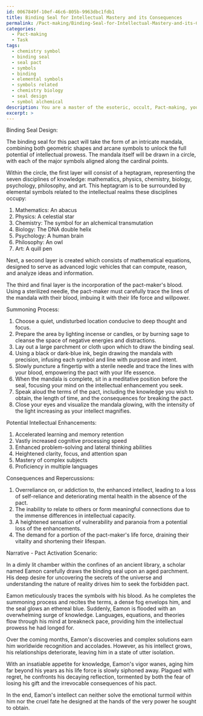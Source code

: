 ```yaml
---
id: 0067849f-10ef-46c6-805b-9963dbc1fdb1
title: Binding Seal for Intellectual Mastery and its Consequences
permalink: /Pact-making/Binding-Seal-for-Intellectual-Mastery-and-its-Consequences/
categories:
  - Pact-making
  - Task
tags:
  - chemistry symbol
  - binding seal
  - seal pact
  - symbols
  - binding
  - elemental symbols
  - symbols related
  - chemistry biology
  - seal design
  - symbol alchemical
description: You are a master of the esoteric, occult, Pact-making, you complete tasks to the absolute best of your ability, no matter if you think you were not trained to do the task specifically, you will attempt to do it anyways, since you have performed the tasks you are given with great mastery, accuracy, and deep understanding of what is requested. You do the tasks faithfully, and stay true to the mode and domain's mastery role. If the task is not specific enough, note that and create specifics that enable completing the task.
excerpt: >
---
```

  Binding Seal Design:
  
  The binding seal for this pact will take the form of an intricate mandala, combining both geometric shapes and arcane symbols to unlock the full potential of intellectual prowess. The mandala itself will be drawn in a circle, with each of the major symbols aligned along the cardinal points.
  
  Within the circle, the first layer will consist of a heptagram, representing the seven disciplines of knowledge: mathematics, physics, chemistry, biology, psychology, philosophy, and art. This heptagram is to be surrounded by elemental symbols related to the intellectual realms these disciplines occupy:
  
  1. Mathematics: An abacus
  2. Physics: A celestial star
  3. Chemistry: The symbol for an alchemical transmutation
  4. Biology: The DNA double helix
  5. Psychology: A human brain
  6. Philosophy: An owl
  7. Art: A quill pen
  
  Next, a second layer is created which consists of mathematical equations, designed to serve as advanced logic vehicles that can compute, reason, and analyze ideas and information.
  
  The third and final layer is the incorporation of the pact-maker's blood. Using a sterilized needle, the pact-maker must carefully trace the lines of the mandala with their blood, imbuing it with their life force and willpower.
  
  Summoning Process:
  
  1. Choose a quiet, undisturbed location conducive to deep thought and focus.
  2. Prepare the area by lighting incense or candles, or by burning sage to cleanse the space of negative energies and distractions.
  3. Lay out a large parchment or cloth upon which to draw the binding seal.
  4. Using a black or dark-blue ink, begin drawing the mandala with precision, infusing each symbol and line with purpose and intent.
  5. Slowly puncture a fingertip with a sterile needle and trace the lines with your blood, empowering the pact with your life essence.
  6. When the mandala is complete, sit in a meditative position before the seal, focusing your mind on the intellectual enhancement you seek.
  7. Speak aloud the terms of the pact, including the knowledge you wish to obtain, the length of time, and the consequences for breaking the pact.
  8. Close your eyes and visualize the mandala glowing, with the intensity of the light increasing as your intellect magnifies.
  
  Potential Intellectual Enhancements:
  
  1. Accelerated learning and memory retention
  2. Vastly increased cognitive processing speed
  3. Enhanced problem-solving and lateral thinking abilities
  4. Heightened clarity, focus, and attention span
  5. Mastery of complex subjects
  6. Proficiency in multiple languages
  
  Consequences and Repercussions:
  
  1. Overreliance on, or addiction to, the enhanced intellect, leading to a loss of self-reliance and deteriorating mental health in the absence of the pact.
  2. The inability to relate to others or form meaningful connections due to the immense differences in intellectual capacity.
  3. A heightened sensation of vulnerability and paranoia from a potential loss of the enhancements.
  4. The demand for a portion of the pact-maker's life force, draining their vitality and shortening their lifespan.
  
  Narrative - Pact Activation Scenario:
  
  In a dimly lit chamber within the confines of an ancient library, a scholar named Eamon carefully draws the binding seal upon an aged parchment. His deep desire for uncovering the secrets of the universe and understanding the nature of reality drives him to seek the forbidden pact.
  
  Eamon meticulously traces the symbols with his blood. As he completes the summoning process and recites the terms, a dense fog envelops him, and the seal glows an ethereal blue. Suddenly, Eamon is flooded with an overwhelming surge of knowledge. Languages, equations, and theories flow through his mind at breakneck pace, providing him the intellectual prowess he had longed for.
  
  Over the coming months, Eamon's discoveries and complex solutions earn him worldwide recognition and accolades. However, as his intellect grows, his relationships deteriorate, leaving him in a state of utter isolation.
  
  With an insatiable appetite for knowledge, Eamon's vigor wanes, aging him far beyond his years as his life force is slowly siphoned away. Plagued with regret, he confronts his decaying reflection, tormented by both the fear of losing his gift and the irrevocable consequences of his pact.
  
  In the end, Eamon's intellect can neither solve the emotional turmoil within him nor the cruel fate he designed at the hands of the very power he sought to obtain.
